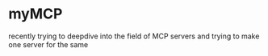 # myMCP
recently trying to deepdive into the field of MCP servers and trying to make one server for the same
